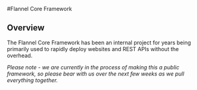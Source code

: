 #Flannel Core Framework

## Overview
The Flannel Core Framework has been an internal project for years being primarily used to rapidly deploy websites and REST APIs without the overhead.

*Please note - we are currently in the process of making this a public framework, so please bear with us over the next few weeks as we pull everything together.*


